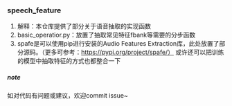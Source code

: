 ### speech_feature ###
1. 解释：本仓库提供了部分关于语音抽取的实现函数
2. basic_operatior.py：放置了抽取常见特征fbank等需要的分步函数
3. spafe是可以使用pip进行安装的Audio Features Extraction库，此处放置了部分源码。（更多可参考：https://pypi.org/project/spafe/）
或许还可以把训练的模型中抽取特征的方式也都整合一下
##### note #####
如对代码有问题或建议，欢迎commit issue~